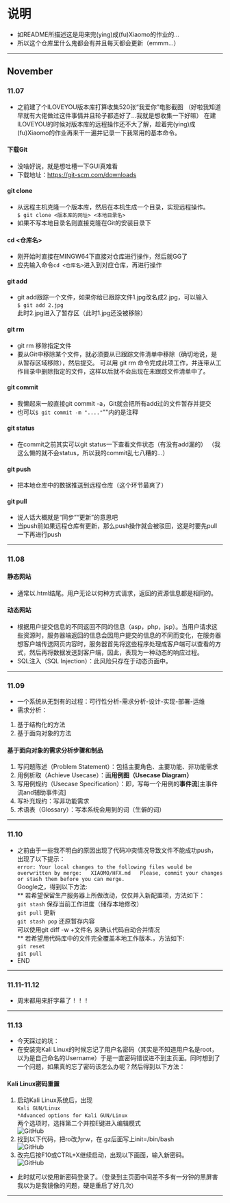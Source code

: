 # 说明
* 如README所描述这是用来完(ying)成(fu)Xiaomo的作业的...
* 所以这个仓库里什么鬼都会有并且每天都会更新（emmm...）
---
## November
### 11.07
* 之前建了个ILOVEYOU版本库打算收集520张“我爱你”电影截图
（好啦我知道早就有大佬做过这件事情并且轮子都造好了...我就是想收集一下好嘛）
在建ILOVEYOU的时候对版本库的远程操作还不大了解，趁着完(ying)成(fu)Xiaomo的作业再来干一遍并记录一下我常用的基本命令。
#### 下载Git
* 没啥好说，就是想吐槽一下GUI真难看
* 下载地址：https://git-scm.com/downloads
#### git clone
* 从远程主机克隆一个版本库，然后在本机生成一个目录，实现远程操作。  
` $ git clone <版本库的网址> <本地目录名> `
* 如果不写本地目录名则直接克隆在Git的安装目录下
#### cd <仓库名>
* 刚开始时直接在MINGW64下直接对仓库进行操作，然后就GG了
* 应先输入命令` cd <仓库名> `进入到对应仓库，再进行操作
#### git add
* git add跟踪一个文件，如果你给已跟踪文件1.jpg改名成2.jpg，可以输入  
` $ git add 2.jpg `  
此时2.jpg进入了暂存区（此时1.jpg还没被移除）
#### git rm
* git rm 移除指定文件
* 要从Git中移除某个文件，就必须要从已跟踪文件清单中移除（确切地说，是从暂存区域移除），然后提交。 可以用 git rm 命令完成此项工作，并连带从工作目录中删除指定的文件，这样以后就不会出现在未跟踪文件清单中了。
#### git commit
* 我懒起来一般直接git commit -a，Git就会把所有add过的文件暂存并提交
* 也可以` $ git commit -m "...." `""内的是注释
#### git status
* 在commit之前其实可以git status一下查看文件状态（有没有add漏的）
（我这么懒的就不会status，所以我的commit乱七八糟的...）
#### git push
* 把本地仓库中的数据推送到远程仓库（这个环节最爽了）
#### git pull
* 说人话大概就是“同步”“更新”的意思吧
* 当push前如果远程仓库有更新，那么push操作就会被驳回，这是时要先pull一下再进行push
---
### 11.08
#### 静态网站
* 通常以.html结尾。用户无论以何种方式请求，返回的资源信息都是相同的。
#### 动态网站
* 根据用户提交信息的不同返回不同的信息（asp，php，jsp）。当用户请求这些资源时，服务器端返回的信息会因用户提交的信息的不同而变化，在服务器想客户端传送网页内容时，服务器首先将这些程序处理成客户端可以查看的方式，然后再将数据发送到客户端，因此，表现为一种动态的响应过程。
* SQL注入（SQL Injection）：此风险只存在于动态页面中。
---
### 11.09
* 一个系统从无到有的过程：可行性分析-需求分析-设计-实现-部署-运维
* 需求分析：
1. 基于结构化的方法
2. 基于面向对象的方法
#### 基于面向对象的需求分析步骤和制品
1. 写问题陈述（Problem Statement）：包括主要角色、主要功能、非功能需求
2. 用例析取（Achieve Usecase）：画**用例图（Usecase Diagram）**
3. 写用例规约（Usecase Specification）：即，写每一个用例的**事件流**[主事件流and辅助事件流]
4. 写补充规约：写非功能需求
5. 术语表（Glossary）：写本系统会用到的词（生僻的词）
---
### 11.10
* 之前由于一些我不明白的原因出现了代码冲突情况导致文件不能成功push，出现了以下提示：  
` error: Your local changes to the following files would be overwritten by merge:  
XIAOMO/HFX.md  
Please, commit your changes or stash them before you can merge. `  
Google之，得到以下方法:  
** 若希望保留生产服务器上所做改动，仅仅并入新配置项，方法如下：  
` git stash ` 保存当前工作进度（储存本地修改）  
` git pull ` 更新  
` git stash pop ` 还原暂存内容  
可以使用git diff -w +文件名 来确认代码自动合并情况  
** 若希望用代码库中的文件完全覆盖本地工作版本.，方法如下:  
` git reset `  
` git pull `  
* END
---
### 11.11-11.12
* 周末都用来肝字幕了！！！
---
### 11.13
* 今天踩过的坑： 
* 在安装完Kali Linux的时候忘记了用户名密码（其实是不知道用户名是root，以为是自己命名的Username）于是一直密码错误进不到主页面。同时想到了一个问题，如果真的忘了密码该怎么办呢？然后得到以下方法：
#### Kali Linux密码重置
1. 启动Kali Linux系统后，出现   
` Kali GUN/Linux `   
` *Advanced options for Kali GUN/Linux `   
  两个选项时，选择第二个并按E键进入编辑模式   
  ![GitHub](http://a3.qpic.cn/psb?/V11bbUf720k94q/.DxnUthm*5YBpOq6GL7qPBVswRsVs7vjNJfh2mwPvJc!/b/dI4BAAAAAAAA&bo=gQLeAYEC3gEDByI!&rf=viewer_4)
2. 找到以下代码，把ro改为rw，在.gz后面写上init=/bin/bash   
![GitHub](http://a3.qpic.cn/psb?/V11bbUf720k94q/8sU.MYTVk*5fYo6Sz57dXu2mgJO0tJCYxdjOWlWEUSo!/b/dOAAAAAAAAAA&bo=SwIiAEsCIgADACU!&rf=viewer_4)
3. 改完后按F10或CTRL+X继续启动，出现以下画面，输入新密码。   
![GitHub](http://a2.qpic.cn/psb?/V11bbUf720k94q/ZPSfHQDW4jEfeuwlGYBsgf5rzjFPtTcAtel9rcaffjA!/b/dOIAAAAAAAAA&bo=5QJdAeUCXQERADc!&rf=viewer_4)
* 此时就可以使用新密码登录了。（登录到主页面中间差不多有一分钟的黑屏害我以为是我镜像的问题，硬是重启了好几次）
---
